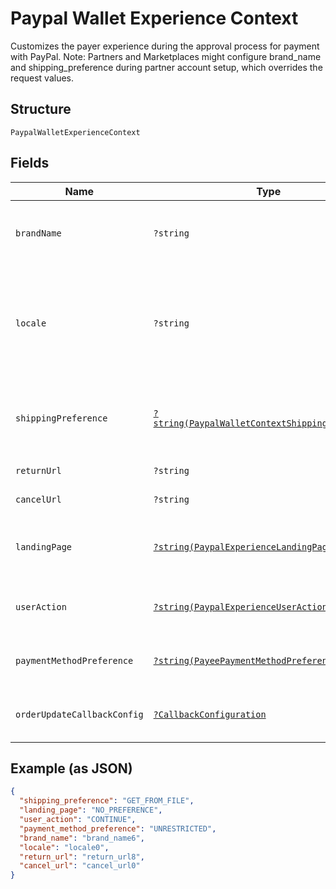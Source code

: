 
# Paypal Wallet Experience Context

Customizes the payer experience during the approval process for payment with PayPal. Note: Partners and Marketplaces might configure brand_name and shipping_preference during partner account setup, which overrides the request values.

## Structure

`PaypalWalletExperienceContext`

## Fields

| Name | Type | Tags | Description | Getter | Setter |
|  --- | --- | --- | --- | --- | --- |
| `brandName` | `?string` | Optional | The label that overrides the business name in the PayPal account on the PayPal site. The pattern is defined by an external party and supports Unicode.<br>**Constraints**: *Minimum Length*: `1`, *Maximum Length*: `127`, *Pattern*: `^.*$` | getBrandName(): ?string | setBrandName(?string brandName): void |
| `locale` | `?string` | Optional | The [language tag](https://tools.ietf.org/html/bcp47#section-2) for the language in which to localize the error-related strings, such as messages, issues, and suggested actions. The tag is made up of the [ISO 639-2 language code](https://www.loc.gov/standards/iso639-2/php/code_list.php), the optional [ISO-15924 script tag](https://www.unicode.org/iso15924/codelists.html), and the [ISO-3166 alpha-2 country code](/api/rest/reference/country-codes/) or [M49 region code](https://unstats.un.org/unsd/methodology/m49/).<br>**Constraints**: *Minimum Length*: `2`, *Maximum Length*: `10`, *Pattern*: `^[a-z]{2}(?:-[A-Z][a-z]{3})?(?:-(?:[A-Z]{2}\|[0-9]{3}))?$` | getLocale(): ?string | setLocale(?string locale): void |
| `shippingPreference` | [`?string(PaypalWalletContextShippingPreference)`](../../doc/models/paypal-wallet-context-shipping-preference.md) | Optional | The location from which the shipping address is derived.<br>**Default**: `PaypalWalletContextShippingPreference::GET_FROM_FILE`<br>**Constraints**: *Minimum Length*: `1`, *Maximum Length*: `24`, *Pattern*: `^[A-Z_]+$` | getShippingPreference(): ?string | setShippingPreference(?string shippingPreference): void |
| `returnUrl` | `?string` | Optional | Describes the URL. | getReturnUrl(): ?string | setReturnUrl(?string returnUrl): void |
| `cancelUrl` | `?string` | Optional | Describes the URL. | getCancelUrl(): ?string | setCancelUrl(?string cancelUrl): void |
| `landingPage` | [`?string(PaypalExperienceLandingPage)`](../../doc/models/paypal-experience-landing-page.md) | Optional | The type of landing page to show on the PayPal site for customer checkout.<br>**Default**: `PaypalExperienceLandingPage::NO_PREFERENCE`<br>**Constraints**: *Minimum Length*: `1`, *Maximum Length*: `13`, *Pattern*: `^[0-9A-Z_]+$` | getLandingPage(): ?string | setLandingPage(?string landingPage): void |
| `userAction` | [`?string(PaypalExperienceUserAction)`](../../doc/models/paypal-experience-user-action.md) | Optional | Configures a Continue or Pay Now checkout flow.<br>**Default**: `PaypalExperienceUserAction::CONTINUE_`<br>**Constraints**: *Minimum Length*: `1`, *Maximum Length*: `8`, *Pattern*: `^[0-9A-Z_]+$` | getUserAction(): ?string | setUserAction(?string userAction): void |
| `paymentMethodPreference` | [`?string(PayeePaymentMethodPreference)`](../../doc/models/payee-payment-method-preference.md) | Optional | The merchant-preferred payment methods.<br>**Default**: `PayeePaymentMethodPreference::UNRESTRICTED`<br>**Constraints**: *Minimum Length*: `1`, *Maximum Length*: `255`, *Pattern*: `^[0-9A-Z_]+$` | getPaymentMethodPreference(): ?string | setPaymentMethodPreference(?string paymentMethodPreference): void |
| `orderUpdateCallbackConfig` | [`?CallbackConfiguration`](../../doc/models/callback-configuration.md) | Optional | CallBack Configuration that the merchant can provide to PayPal/Venmo. | getOrderUpdateCallbackConfig(): ?CallbackConfiguration | setOrderUpdateCallbackConfig(?CallbackConfiguration orderUpdateCallbackConfig): void |

## Example (as JSON)

```json
{
  "shipping_preference": "GET_FROM_FILE",
  "landing_page": "NO_PREFERENCE",
  "user_action": "CONTINUE",
  "payment_method_preference": "UNRESTRICTED",
  "brand_name": "brand_name6",
  "locale": "locale0",
  "return_url": "return_url8",
  "cancel_url": "cancel_url0"
}
```

